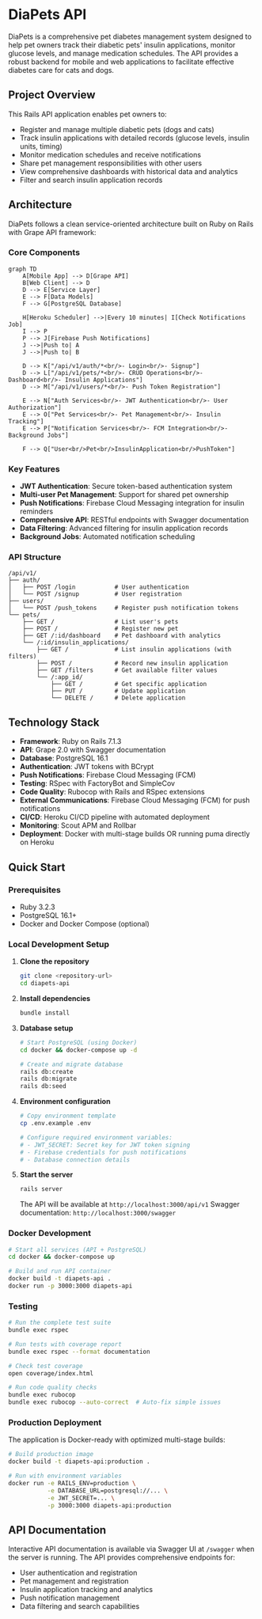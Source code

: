 # DiaPets API

DiaPets is a comprehensive pet diabetes management system designed to help pet owners track their diabetic pets' insulin applications, monitor glucose levels, and manage medication schedules. The API provides a robust backend for mobile and web applications to facilitate effective diabetes care for cats and dogs.

## Project Overview

This Rails API application enables pet owners to:
- Register and manage multiple diabetic pets (dogs and cats)
- Track insulin applications with detailed records (glucose levels, insulin units, timing)
- Monitor medication schedules and receive notifications
- Share pet management responsibilities with other users
- View comprehensive dashboards with historical data and analytics
- Filter and search insulin application records

## Architecture

DiaPets follows a clean service-oriented architecture built on Ruby on Rails with Grape API framework:

### Core Components

```mermaid
graph TD
    A[Mobile App] --> D[Grape API]
    B[Web Client] --> D
    D --> E[Service Layer]
    E --> F[Data Models]
    F --> G[PostgreSQL Database]
    
    H[Heroku Scheduler] -->|Every 10 minutes| I[Check Notifications Job]
    I --> P
    P --> J[Firebase Push Notifications]
    J -->|Push to| A
    J -->|Push to| B
    
    D --> K["/api/v1/auth/*<br/>- Login<br/>- Signup"]
    D --> L["/api/v1/pets/*<br/>- CRUD Operations<br/>- Dashboard<br/>- Insulin Applications"]
    D --> M["/api/v1/users/*<br/>- Push Token Registration"]
    
    E --> N["Auth Services<br/>- JWT Authentication<br/>- User Authorization"]
    E --> O["Pet Services<br/>- Pet Management<br/>- Insulin Tracking"]
    E --> P["Notification Services<br/>- FCM Integration<br/>- Background Jobs"]
    
    F --> Q["User<br/>Pet<br/>InsulinApplication<br/>PushToken"]
```

### Key Features

- **JWT Authentication**: Secure token-based authentication system
- **Multi-user Pet Management**: Support for shared pet ownership
- **Push Notifications**: Firebase Cloud Messaging integration for insulin reminders
- **Comprehensive API**: RESTful endpoints with Swagger documentation
- **Data Filtering**: Advanced filtering for insulin application records
- **Background Jobs**: Automated notification scheduling

### API Structure

```
/api/v1/
├── auth/
│   ├── POST /login           # User authentication
│   └── POST /signup          # User registration
├── users/
│   └── POST /push_tokens     # Register push notification tokens
└── pets/
    ├── GET /                 # List user's pets
    ├── POST /                # Register new pet
    ├── GET /:id/dashboard    # Pet dashboard with analytics
    └── /:id/insulin_applications/
        ├── GET /             # List insulin applications (with filters)
        ├── POST /            # Record new insulin application
        ├── GET /filters      # Get available filter values
        └── /:app_id/
            ├── GET /         # Get specific application
            ├── PUT /         # Update application
            └── DELETE /      # Delete application
```

## Technology Stack

- **Framework**: Ruby on Rails 7.1.3
- **API**: Grape 2.0 with Swagger documentation
- **Database**: PostgreSQL 16.1
- **Authentication**: JWT tokens with BCrypt
- **Push Notifications**: Firebase Cloud Messaging (FCM)
- **Testing**: RSpec with FactoryBot and SimpleCov
- **Code Quality**: Rubocop with Rails and RSpec extensions
- **External Communications**: Firebase Cloud Messaging (FCM) for push notifications
- **CI/CD**: Heroku CI/CD pipeline with automated deployment
- **Monitoring**: Scout APM and Rollbar
- **Deployment**: Docker with multi-stage builds OR running puma directly on Heroku

## Quick Start

### Prerequisites

- Ruby 3.2.3
- PostgreSQL 16.1+
- Docker and Docker Compose (optional)

### Local Development Setup

1. **Clone the repository**
   ```bash
   git clone <repository-url>
   cd diapets-api
   ```

2. **Install dependencies**
   ```bash
   bundle install
   ```

3. **Database setup**
   ```bash
   # Start PostgreSQL (using Docker)
   cd docker && docker-compose up -d
   
   # Create and migrate database
   rails db:create
   rails db:migrate
   rails db:seed
   ```

4. **Environment configuration**
   ```bash
   # Copy environment template
   cp .env.example .env
   
   # Configure required environment variables:
   # - JWT_SECRET: Secret key for JWT token signing
   # - Firebase credentials for push notifications
   # - Database connection details
   ```

5. **Start the server**
   ```bash
   rails server
   ```

   The API will be available at `http://localhost:3000/api/v1`
   Swagger documentation: `http://localhost:3000/swagger`

### Docker Development

```bash
# Start all services (API + PostgreSQL)
cd docker && docker-compose up

# Build and run API container
docker build -t diapets-api .
docker run -p 3000:3000 diapets-api
```

### Testing

```bash
# Run the complete test suite
bundle exec rspec

# Run tests with coverage report
bundle exec rspec --format documentation

# Check test coverage
open coverage/index.html

# Run code quality checks
bundle exec rubocop
bundle exec rubocop --auto-correct  # Auto-fix simple issues
```

### Production Deployment

The application is Docker-ready with optimized multi-stage builds:

```bash
# Build production image
docker build -t diapets-api:production .

# Run with environment variables
docker run -e RAILS_ENV=production \
           -e DATABASE_URL=postgresql://... \
           -e JWT_SECRET=... \
           -p 3000:3000 diapets-api:production
```

## API Documentation

Interactive API documentation is available via Swagger UI at `/swagger` when the server is running. The API provides comprehensive endpoints for:

- User authentication and registration
- Pet management and registration
- Insulin application tracking and analytics
- Push notification management
- Data filtering and search capabilities
